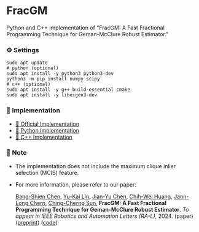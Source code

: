 # FracGM
Python and C++ implementation of "FracGM: A Fast Fractional Programming Technique for Geman-McClure Robust Estimator." 

### :gear: Settings
```shell
sudo apt update
# python (optional)
sudo apt install -y python3 python3-dev
python3 -m pip install numpy scipy
# c++ (optional)
sudo apt install -y g++ build-essential cmake
sudo apt install -y libeigen3-dev
```

### :minidisc: Implementation
- [:crab: Official Implementation]([examples/rust](https://github.com/StephLin/FracGM))
- [:snake: Python Implementation](python)
- [:croissant: C++ Implementation](cpp)


### :memo: Note

- The implementation does not include the maximum clique inlier selection (MCIS) feature.
- For more information, please refer to our paper:

  [Bang-Shien Chen](https://dgbshien.com/), [Yu-Kai Lin](https://github.com/StephLin), [Jian-Yu Chen](https://github.com/Jian-yu-chen), [Chih-Wei Huang](https://sites.google.com/ce.ncu.edu.tw/cwhuang/), [Jann-Long Chern](https://math.ntnu.edu.tw/~chern/), [Ching-Cherng Sun](https://www.dop.ncu.edu.tw/en/Faculty/faculty_more/9), **FracGM: A Fast Fractional Programming Technique for Geman-McClure Robust Estimator**. _To appear in IEEE Robotics and Automation Letters (RA-L)_, 2024. (paper) ([preprint](https://arxiv.org/pdf/2409.13978)) ([code](https://github.com/StephLin/FracGM))